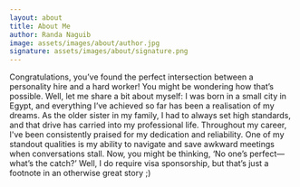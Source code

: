 ```yaml
---
layout: about
title: About Me
author: Randa Naguib
image: assets/images/about/author.jpg
signature: assets/images/about/signature.png
---
```


Congratulations, you’ve found the perfect intersection between a personality hire and a hard worker! You might be wondering how that’s possible. Well, let me share a bit about myself: I was born in a small city in Egypt, and everything I’ve achieved so far has been a realisation of my dreams. As the older sister in my family, I had to always set high standards, and that drive has carried into my professional life.
Throughout my career, I've been consistently praised for my dedication and reliability. One of my standout qualities is my ability to navigate and save awkward meetings when conversations stall. Now, you might be thinking, ‘No one’s perfect—what’s the catch?’ Well, I do require visa sponsorship, but that’s just a footnote in an otherwise great story ;)